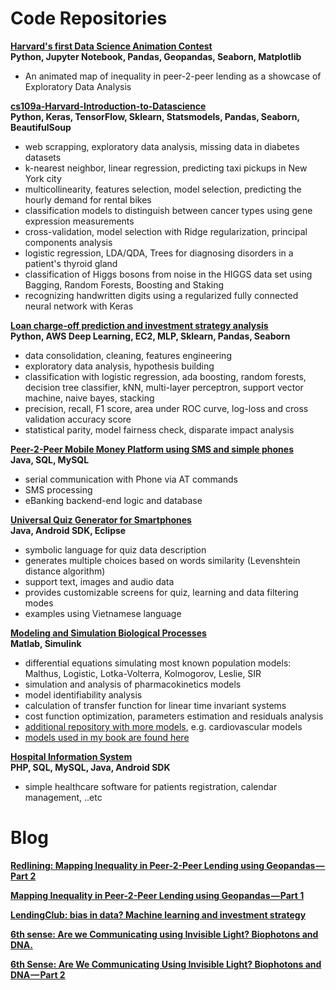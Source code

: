 
# Code Repositories

**[Harvard's first Data Science Animation Contest](https://github.com/michelkana/Harvard-DS-Animation)** 
<br>**Python, Jupyter Notebook, Pandas, Geopandas, Seaborn, Matplotlib**<br> 
- An animated map of inequality in peer-2-peer lending as a showcase of Exploratory Data Analysis

**[cs109a-Harvard-Introduction-to-Datascience](https://github.com/michelkana/cs109a-Harvard-Introduction-to-Datascience)**
<br>**Python, Keras, TensorFlow, Sklearn, Statsmodels, Pandas, Seaborn, BeautifulSoup**<br>
- web scrapping, exploratory data analysis, missing data in diabetes datasets
- k-nearest neighbor, linear regression, predicting taxi pickups in New York city
- multicollinearity, features selection, model selection, predicting the hourly demand for rental bikes
- classification models to distinguish between cancer types using gene expression measurements
- cross-validation, model selection with Ridge regularization, principal components analysis
- logistic regression, LDA/QDA, Trees for diagnosing disorders in a patient's thyroid gland
- classification of Higgs bosons from noise in the HIGGS data set using Bagging, Random Forests, Boosting and Staking
- recognizing handwritten digits using a regularized fully connected neural network with Keras


**[Loan charge-off prediction and investment strategy analysis](https://github.com/michelkana/lendingclub)**
<br>**Python, AWS Deep Learning, EC2, MLP, Sklearn, Pandas, Seaborn**<br>
- data consolidation, cleaning, features engineering
- exploratory data analysis, hypothesis building
- classification with logistic regression, ada boosting, random forests, decision tree classifier, kNN, multi-layer perceptron, support vector machine, naive bayes, stacking
- precision, recall, F1 score, area under ROC curve, log-loss and cross validation accuracy score
- statistical parity, model fairness check, disparate impact analysis

**[Peer-2-Peer Mobile Money Platform using SMS and simple phones](https://github.com/michelkana/SMS-mobile-money-platform)**
<br>**Java, SQL, MySQL**<br>
- serial communication with Phone via AT commands
- SMS processing
- eBanking backend-end logic and database

**[Universal Quiz Generator for Smartphones](https://github.com/michelkana/Universal-Quiz-Generator)**
<br>**Java, Android SDK, Eclipse**<br>
- symbolic language for quiz data description
- generates multiple choices based on words similarity (Levenshtein distance algorithm)
- support text, images and audio data
- provides customizable screens for quiz, learning and data filtering modes
- examples using Vietnamese language

**[Modeling and Simulation Biological Processes](https://github.com/michelkana/17ABBMS-Modelling-and-Simulation-Course)**
<br>**Matlab, Simulink**<br>
- differential equations simulating most known population models: Malthus, Logistic, Lotka-Volterra, Kolmogorov, Leslie, SIR
- simulation and analysis of pharmacokinetics models
- model identifiability analysis
- calculation of transfer function for linear time invariant systems
- cost function optimization, parameters estimation and residuals analysis
- [additional repository with more models](https://github.com/michelkana/17PBBMS-Modelling-and-Simulation-Lab), e.g. cardiovascular models
- [models used in my book are found here](https://github.com/michelkana/Modeling-Tutorial)

**[Hospital Information System](https://github.com/michelkana/17PBINIS-Hospital-Information-System-Lab)**
<br>**PHP, SQL, MySQL, Java, Android SDK**<br>
- simple healthcare software for patients registration, calendar management, ..etc

# Blog

**[Redlining: Mapping Inequality in Peer-2-Peer Lending using Geopandas — Part 2](https://towardsdatascience.com/redlining-mapping-inequality-in-peer-2-peer-lending-using-geopandas-part-2-9d8af584df0b)**
<br>

**[Mapping Inequality in Peer-2-Peer Lending using Geopandas — Part 1](https://towardsdatascience.com/mapping-inequality-in-peer-2-peer-lending-using-geopandas-part-1-b8c7f883d1ba)**

**[LendingClub: bias in data? Machine learning and investment strategy](https://medium.com/@michel.kana/lendingclub-bias-in-data-machine-learning-and-investment-strategy-3a3bd1c65f0)**

**[6th sense: Are we Communicating using Invisible Light? Biophotons and DNA.](https://medium.com/@michel.kana/6th-sense-are-we-communicating-using-invisible-light-biophotons-and-dna-847c13edae4f)**

**[6th Sense: Are We Communicating Using Invisible Light? Biophotons and DNA — Part 2](https://medium.com/@michel.kana/6th-sense-are-we-communicating-using-invisible-light-biophotons-and-dna-part-2-1166bed3a852)**

